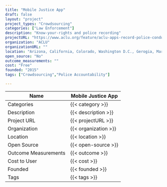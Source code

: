 ```yaml
---
title: "Mobile Justice App"
draft: false
layout: "project"
project_types: "Crowdsourcing"
categories: ["Law Enforcement"]
description: "Know-your-rights and police recording"
projectURL: "https://www.aclu.org/feature/aclu-apps-record-police-conduct"
organization: "ACLU"
organizationURL: ""
location: "Arizona, California, Colorado, Washington D.C., Gerogia, Maryland, Michigan, Minnesota, Mississippi, Missouri, Nebraska, New Jersey, New Mexico, North Carolina, Oklahoma, Oregon, Pennsylvania, Virginia"
open_source: "No"
outcome_measurements: ""
cost: "Free"
founded: "2015"
tags: ["Crowdsourcing","Police Accountability"]

---
```



Name                    |  Mobile Justice App    
------------------------|----
Categories              | {{< category >}} 
Description             | {{< description >}} 
Project URL             | {{< projectURL >}} 
Organization            | {{< organization >}} 
Location                | {{< location >}} 
Open Source             | {{< open-source >}} 
Outcome Measurements    | {{< outcome >}} 
Cost to User            | {{< cost >}} 
Founded                 | {{< founded >}} 
Tags                    | {{< tags >}} 

